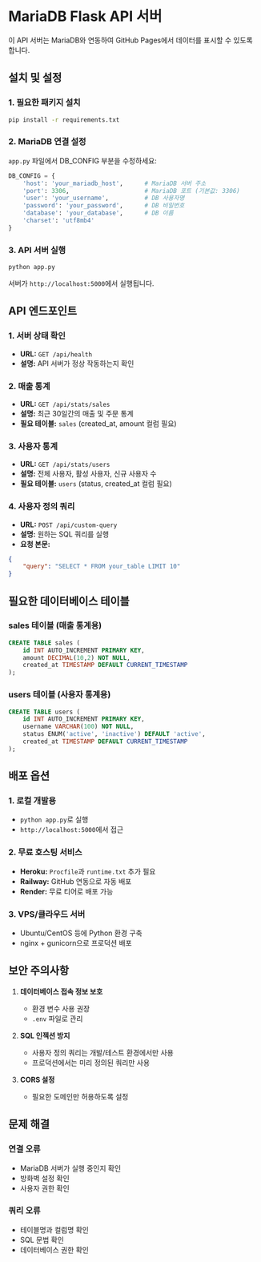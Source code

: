 # MariaDB Flask API 서버

이 API 서버는 MariaDB와 연동하여 GitHub Pages에서 데이터를 표시할 수 있도록 합니다.

## 설치 및 설정

### 1. 필요한 패키지 설치
```bash
pip install -r requirements.txt
```

### 2. MariaDB 연결 설정
`app.py` 파일에서 DB_CONFIG 부분을 수정하세요:

```python
DB_CONFIG = {
    'host': 'your_mariadb_host',      # MariaDB 서버 주소
    'port': 3306,                     # MariaDB 포트 (기본값: 3306)
    'user': 'your_username',          # DB 사용자명
    'password': 'your_password',      # DB 비밀번호
    'database': 'your_database',      # DB 이름
    'charset': 'utf8mb4'
}
```

### 3. API 서버 실행
```bash
python app.py
```

서버가 `http://localhost:5000`에서 실행됩니다.

## API 엔드포인트

### 1. 서버 상태 확인
- **URL:** `GET /api/health`
- **설명:** API 서버가 정상 작동하는지 확인

### 2. 매출 통계
- **URL:** `GET /api/stats/sales`
- **설명:** 최근 30일간의 매출 및 주문 통계
- **필요 테이블:** `sales` (created_at, amount 컬럼 필요)

### 3. 사용자 통계
- **URL:** `GET /api/stats/users`
- **설명:** 전체 사용자, 활성 사용자, 신규 사용자 수
- **필요 테이블:** `users` (status, created_at 컬럼 필요)

### 4. 사용자 정의 쿼리
- **URL:** `POST /api/custom-query`
- **설명:** 원하는 SQL 쿼리를 실행
- **요청 본문:**
```json
{
    "query": "SELECT * FROM your_table LIMIT 10"
}
```

## 필요한 데이터베이스 테이블

### sales 테이블 (매출 통계용)
```sql
CREATE TABLE sales (
    id INT AUTO_INCREMENT PRIMARY KEY,
    amount DECIMAL(10,2) NOT NULL,
    created_at TIMESTAMP DEFAULT CURRENT_TIMESTAMP
);
```

### users 테이블 (사용자 통계용)
```sql
CREATE TABLE users (
    id INT AUTO_INCREMENT PRIMARY KEY,
    username VARCHAR(100) NOT NULL,
    status ENUM('active', 'inactive') DEFAULT 'active',
    created_at TIMESTAMP DEFAULT CURRENT_TIMESTAMP
);
```

## 배포 옵션

### 1. 로컬 개발용
- `python app.py`로 실행
- `http://localhost:5000`에서 접근

### 2. 무료 호스팅 서비스
- **Heroku:** `Procfile`과 `runtime.txt` 추가 필요
- **Railway:** GitHub 연동으로 자동 배포
- **Render:** 무료 티어로 배포 가능

### 3. VPS/클라우드 서버
- Ubuntu/CentOS 등에 Python 환경 구축
- nginx + gunicorn으로 프로덕션 배포

## 보안 주의사항

1. **데이터베이스 접속 정보 보호**
   - 환경 변수 사용 권장
   - `.env` 파일로 관리

2. **SQL 인젝션 방지**
   - 사용자 정의 쿼리는 개발/테스트 환경에서만 사용
   - 프로덕션에서는 미리 정의된 쿼리만 사용

3. **CORS 설정**
   - 필요한 도메인만 허용하도록 설정

## 문제 해결

### 연결 오류
- MariaDB 서버가 실행 중인지 확인
- 방화벽 설정 확인
- 사용자 권한 확인

### 쿼리 오류
- 테이블명과 컬럼명 확인
- SQL 문법 확인
- 데이터베이스 권한 확인 
